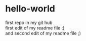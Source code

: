 # hello-world
first repo in my git hub
<br>
first edit of my readme file :)
<br>
and second edit of my readme file ;)

